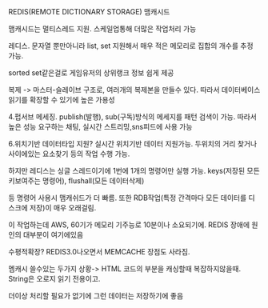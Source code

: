 

REDIS(REMOTE DICTIONARY STORAGE) 맴캐시드


맴캐시드는 멀티스레드 지원. 스케일업통해 더많은 작업처리 가능

레디스. 문자열 뿐만아니라 list, set 지원해서 매우 적은 메모리로 집합의 개수를 추정 가능.

sorted set같은걸로 게임유저의 상위랭크 정보 쉽게 제공

복제 -> 마스터-슬레이브 구조로, 여러개의 복제본을 만들수 있다. 따라서 데이터베이스 읽기를 확장할 수 있기에 높은 가용성


4.펍서브 메세징. publish(발행), sub(구독)방식의 메세지를 패턴 검색이 가능. 따라서 높은 성능 요구하는 채팅, 실시간 스트리밍,sns피드에 사용 가능

6.위치기반 데이터타입 지원? 실시간 위치기반 데이터 지원가능. 두위치의 거리 찾거나 사이에있는 요소찾기 등의 작업 수행 가능.



하지만 레디스는 싱글 스레드이기에 1번에 1개의 명령어만  실행 가능. keys(저장된 모든키보여주는 명령어), flushall(모든 데이터삭제)

등 명령어 사용시 맴캐쉬드가 더 빠름. 또한 RDB작업(특정 간격마다 모든 데이터를 디스크에 저장)이 매우 오래걸림.

이 작업하는데 AWS, 60기가 메모리 기주능로 10분이나 소요되기에. REDIS 장애에 원인의 대부분이 여기에있음

수평적확장? REDIS3.0나오면서 MEMCACHE 장점도 사라짐.


멤캐시 쓸수있는 두가지 상황-> HTML 코드의 부분을 캐싱할때 복잡하지않을때. String은 오로지 읽기 전용이고.

더이상 처리할 필요가 없기에 그런 데이터는 저장하기에 좋음

